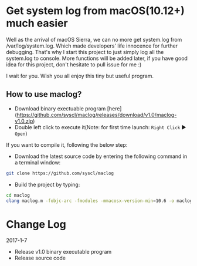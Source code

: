 Get system log from macOS(10.12+) much easier
============

Well as the arrival of macOS Sierra, we can no more get system.log from
/var/log/system.log. Which made developers' life innocence for further
debugging. That's why I start this project to just simply log all the system.log
to console. More functions will be added later, if you have good idea for this project,
don't hesitate to pull issue for me :)

I wait for you. Wish you all enjoy this tiny but useful program.

How to use maclog?
----------------
- Download binary exectuable program [here] (https://github.com/syscl/maclog/releases/download/v1.0/maclog-v1.0.zip)
- Double left click to execute it(Note: for first time launch: ```Right Click``` ▶ ```Open```)

If you want to compile it, following the below step:
- Download the latest source code by entering the following command in a terminal window:
```sh
git clone https://github.com/syscl/maclog
```
- Build the project by typing:
```sh
cd maclog
clang maclog.m -fobjc-arc -fmodules -mmacosx-version-min=10.6 -o maclog
```

# Change Log
2017-1-7

- Release v1.0 binary executable program
- Release source code
